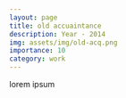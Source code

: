 ```yaml
---
layout: page
title: old accuaintance
description: Year - 2014
img: assets/img/old-acq.png
importance: 10
category: work
---
```


lorem ipsum
